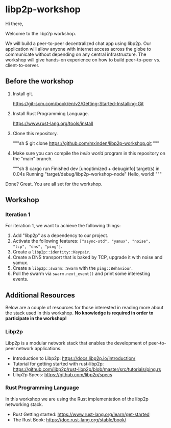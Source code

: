 # libp2p-workshop

Hi there,

Welcome to the libp2p workshop.

We will build a peer-to-peer decentralized chat app using libp2p. Our
application will allow anyone with internet access across the globe to
communicate without depending on any central infrastructure. The workshop will
give hands-on experience on how to build peer-to-peer vs. client-to-server.

## Before the workshop

1. Install git.

   https://git-scm.com/book/en/v2/Getting-Started-Installing-Git

1. Install Rust Programming Language.

   https://www.rust-lang.org/tools/install

1. Clone this repository.

   """sh
   $ git clone https://github.com/mxinden/libp2p-workshop.git
   """

1. Make sure you can compile the _hello world_ program in this repository on the
   "main" branch.

   """sh
   $ cargo run
   Finished dev [unoptimized + debuginfo] target(s) in 0.04s
   Running "target/debug/libp2p-workshop-node"
   Hello, world!
   """

Done? Great. You are all set for the workshop.

## Workshop

### Iteration 1

For iteration 1, we want to achieve the following things:

1. Add "libp2p" as a dependency to our project.
2. Activate the following features: `["async-std", "yamux", "noise", "tcp", "dns", "ping"]`.
3. Create a `libp2p::identity::Keypair`.
4. Create a DNS transport that is baked by TCP, upgrade it with noise and yamux.
5. Create a `libp2p::swarm::Swarm` with the `ping::Behaviour`.
6. Poll the swarm via `swarm.next_event()` and print some interesting events.

## Additional Resources

Below are a couple of resources for those interested in reading more about
the stack used in this workshop.
**No knowledge is required in order to participate in the workshop!**

### Libp2p

Libp2p is a modular network stack that enables the development of peer-to-peer network applications.

- Introduction to Libp2p: <https://docs.libp2p.io/introduction/>
- Tutorial for getting started with rust-libp2p: <https://github.com/libp2p/rust-libp2p/blob/master/src/tutorials/ping.rs>
- Libp2p Specs: <https://github.com/libp2p/specs>

### Rust Programming Language

In this workshop we are using the Rust implementation of the libp2p networking stack.

- Rust Getting started: <https://www.rust-lang.org/learn/get-started>
- The Rust Book: <https://doc.rust-lang.org/stable/book/>
